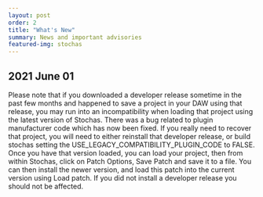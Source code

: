 ```yaml
---
layout: post
order: 2
title: "What's New"
summary: News and important advisories
featured-img: stochas
---
```

## 2021 June 01
Please note that if you downloaded a developer release sometime in the past few months and happened to save a project in your DAW using that release, you may run into an incompatibility when loading that project using the latest version of Stochas. There was a bug related to plugin manufacturer code which has now been fixed. If you really need to recover that project, you will need to either reinstall that developer release, or build stochas setting the USE_LEGACY_COMPATIBILITY_PLUGIN_CODE to FALSE. Once you have that version loaded, you can load your project, then from within Stochas, click on Patch Options, Save Patch and save it to a file. You can then install the newer version, and load this patch into the current version using Load patch. 
If you did not install a developer release you should not be affected.
